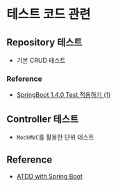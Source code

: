 # 테스트 코드 관련

## Repository 테스트
- 기본 CRUD 테스트

### Reference
- [SpringBoot 1.4.0 Test 적용하기 (1)](https://jojoldu.tistory.com/33?category=635883)


## Controller 테스트
- `MockMVC`를 활용한 단위 테스트

## Reference
- [ATDD with Spring Boot](https://boorownie.github.io/2019-11-27/atdd_spring_boot)